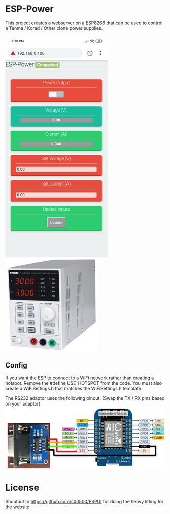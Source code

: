 # ESP-Power
This project creates a webserver on a ESP8266 that can be used to control a Tenma / Korad / Other clone power supplies.

<a href="url"><img src="./images/WebsiteUI.png" align="middle" height="700" ></a>
<a href="url"><img src="./images/tenma.jpg" align="middle" height="300" ></a>


## Config
If you want the ESP to connect to a WiFi network rather than creating a hotspot. Remove the #define USE_HOTSPOT from the code. 
You must also create a WiFiSettings.h that matches the WiFiSettings.h.template

The RS232 adaptor uses the following pinout. (Swap the TX / RX pins based on your adaptor)
<a href="url"><img src="./images/PossiblePinout.png" align="middle" height="200" ></a>

# License

Shoutout to https://github.com/s00500/ESPUI for doing the heavy lifting for the website